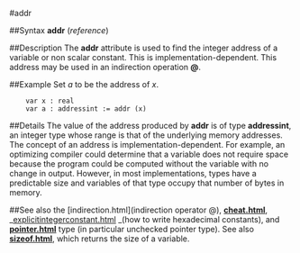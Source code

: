 
#addr

##Syntax
**addr** (_reference_)



##Description
The **addr** attribute is used to find the integer address of a variable or non scalar constant. This is implementation-dependent. This address may be used in an indirection operation **@**.



##Example
Set _a_ to be the address of _x_.


        var x : real
        var a : addressint := addr (x)
##Details
The value of the address produced by **addr** is of type **addressint**, an integer type whose range is that of the underlying memory addresses.
The concept of an address is implementation-dependent. For example, an optimizing compiler could determine that a variable does not require space because the program could be computed without the variable with no change in output. However, in most implementations, types have a predictable size and variables of that type occupy that number of bytes in memory.



##See also
the [indirection.html](indirection operator @), **[cheat.html](cheat)**, _[explicitintegerconstant.html](explicitIntegerConstant) _(how to write hexadecimal constants), and **[pointer.html](pointer)** type (in particular unchecked pointer type). See also **[sizeof.html](sizeof)**, which returns the size of a variable.



